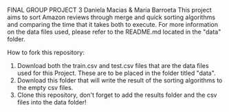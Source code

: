 FINAL GROUP PROJECT 3
Daniela Macias & Maria Barroeta
This project aims to sort Amazon reviews through merge and quick sorting algorithms and comparing the time that it takes both to execute. 
For more information on the data files used, please refer to the README.md located in the "data" folder. 

How to fork this repository:
1) Download both the train.csv and test.csv files that are the data files used for this Project. These are to be placed in the folder titled "data".
2) Download this folder that will write the result of the sorting algorithms to the empty csv files.
3) Clone this repository, don't forget to add the results folder and the csv files into the data folder!
